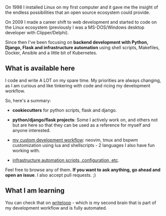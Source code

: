 On 1998 I installed Linux on my first computer and it gave me the insight of the endless possibilities that an open source ecosystem could provide.

On 2009 I made a career shift to web development and started to code on the Linux ecosystem (previously I was a MS-DOS/Windows desktop developer with Clipper/Delphi).

Since then I've been focusing on **backend development with Python, Django, Flask and infrastructure automation** using shell scripts, Makefiles, Docker, Ansible and a little bit of Kubernetes.


## What is available here

I code and write A LOT on my spare time. My priorities are always changing, as I am curious and like tinkering with code and ricing my development workflow.

So, here's a summary:

- **cookiecutters** for python scripts, flask and django.

- **python/django/flask projects**: Some I actively work on, and others not but are here so that they can be used as a reference for myself and anyone interested.

- [my custom development workflow](https://github.com/tiagoprn/dot_files): neovim, tmux and bspwm customization using lua and shellscripts - 2 languages I also have fun working with.

- [infrastructure automation scripts, configuration, etc](https://github.com/tiagoprn/devops).

Feel free to browse any of them. **If you want to ask anything, go ahead and open an issue**. I also accept pull requests. ;)


## What I am learning

You can check that on [writeloop](https://writeloop.dev) - which is my second brain that is part of my development workflow and is fully automated.

<!--
**tiagoprn/tiagoprn** is a ✨ _special_ ✨ repository because its `README.md` (this file) appears on your GitHub profile.

Here are some ideas to get you started:

- 🔭 I’m currently working on ...
- 🌱 I’m currently learning ...
- 👯 I’m looking to collaborate on ...
- 🤔 I’m looking for help with ...
- 💬 Ask me about ...
- 📫 How to reach me: ...
- 😄 Pronouns: ...
- ⚡ Fun fact: ...
-->
